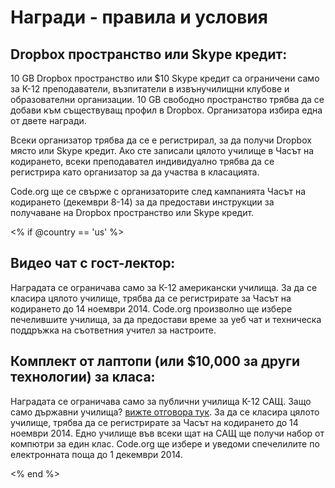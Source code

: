 # Награди - правила и условия

## Dropbox пространство или Skype кредит:

10 GB Dropbox пространство или $10 Skype кредит са ограничени само за К-12 преподаватели, възпитатели в извънучилищни клубове и образователни организации. 10 GB свободно пространство трябва да се добави към съществуващ профил в Dropbox. Организатора избира една от двете награди.

Всеки организатор трябва да се е регистрирал, за да получи Dropbox място или Skype кредит. Ако сте записали цялото училище в Часът на кодирането, всеки преподавател индивидуално трябва да се регистрира като организатор за да участва в класацията.

Code.org ще се свърже с организаторите след кампанията Часът на кодирането (декември 8-14) за да предостави инструкции за получаване на Dropbox пространство или Skype кредит.

<% if @country == 'us' %>

## Видео чат с гост-лектор:

Наградата се ограничава само за К-12 американски училища. За да се класира цялото училище, трябва да се регистрирате за Часът на кодирането до 14 ноември 2014. Code.org произволно ще избере печелившите училища, за да предостави време за уеб чат и техническа поддръжка на съответния учител за настроите.

## Комплект от лаптопи (или $10,000 за други технологии) за класа:

Наградата се ограничава само за публични училища К-12 САЩ. Защо само държавни училища? [ вижте отговора тук][1]. За да се класира цялото училище, трябва да се регистрирате за Часът на кодирането до 14 ноември 2014. Едно училище във всеки щат на САЩ ще получи набор от компютри за един клас. Code.org ще избере и уведоми спечелилите по електронната поща до 1 декември 2014.

 [1]: http://www.hourofcode.com/us#faq

<% end %>